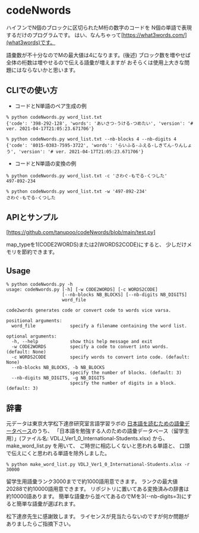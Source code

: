 codeNwords
==========

ハイフンでN個のブロックに区切られたM桁の数字のコードを
N個の単語で表現するだけのプログラムです。
はい、なんちゃって[https://what3words.com/](what3words)です。

語彙数が不十分なのでMの最大値は4になります。(後述)
ブロック数を増やせば全体の桁数は増やせるので伝える語彙が増えますが
おそらくは使用上大きな問題にはならないかと思います。

## CLIでの使い方

- コードとN単語のペア生成の例

```
% python codeNwords.py word_list.txt
{'code': '398-292-128', 'words': 'あいさつ-うける-つめたい', 'version': '# ver. 2021-04-17T21:05:23.671706'}

% python codeNwords.py word_list.txt --nb-blocks 4 --nb-digits 4
{'code': '8015-0383-7595-3722', 'words': 'らいふる-ふえる-しきてん-りんしょう', 'version': '# ver. 2021-04-17T21:05:23.671706'}
```

- コードとN単語の変換の例

```
% python codeNwords.py word_list.txt -c 'さわぐ-もでる-くつした'
497-892-234

% python codeNwords.py word_list.txt -w '497-892-234'
さわぐ-もでる-くつした
```

## APIとサンプル

[https://github.com/tanupoo/codeNwords/blob/main/test.py]

map_typeを1(CODE2WORDS)または2(WORDS2CODE)にすると、
少しだけメモリを節約できます。

## Usage

```
% python codeNwords.py -h
usage: codeNwords.py [-h] [-w CODE2WORDS] [-c WORDS2CODE]
                     [--nb-blocks NB_BLOCKS] [--nb-digits NB_DIGITS]
                     word_file

code2words generates code or convert code to words vice varsa.

positional arguments:
  word_file             specify a filename containing the word list.

optional arguments:
  -h, --help            show this help message and exit
  -w CODE2WORDS         specify a code to convert into words. (default: None)
  -c WORDS2CODE         specify words to convert into code. (default: None)
  --nb-blocks NB_BLOCKS, -b NB_BLOCKS
                        specify the number of blocks. (default: 3)
  --nb-digits NB_DIGITS, -g NB_DIGITS
                        specify the number of digits in a block. (default: 3)
```

## 辞書

元データは東京大学松下達彦研究室言語学習ラボの
[日本語を読むための語彙データベース](http://www17408ui.sakura.ne.jp/tatsum/database.html)のうち、
「日本語を勉強する人のための語彙データベース（留学生用）」(ファイル名: VDLJ_Ver1_0_International-Students.xlsx) から、
make_word_list.py を用いて、
ご時世に相応しくないと思われる単語と、
口頭で伝えにくと思われる単語を除外しました。

```
% python make_word_list.py VDLJ_Ver1_0_International-Students.xlsx -r 30000
```

留学生用語彙ランク3000までで約1000語用意できます。
ランクの最大値20288で約10000語用意できます。
リポジトリに置いてある変換済みの辞書は約10000語あります。
簡単な語彙から並べてあるのでMを3(--nb-digits=3)にすると簡単な語彙が選ばれます。

松下達彦先生に感謝致します。
ライセンスが見当たらないのですが何か問題がありましたらご指摘下さい。

